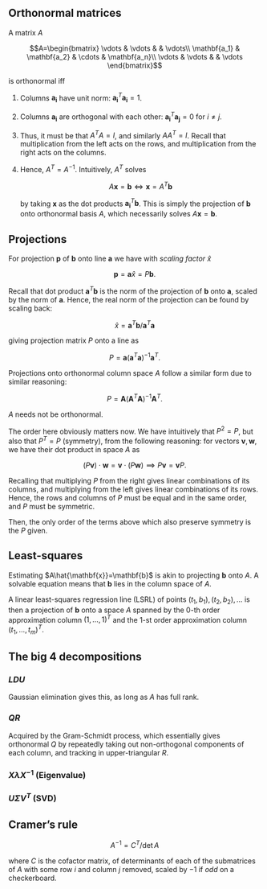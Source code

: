 ## Orthonormal matrices

A matrix $A$

$$A=\begin{bmatrix}
\vdots & \vdots & & \vdots\\
\mathbf{a_1} & \mathbf{a_2} & \cdots & \mathbf{a_n}\\
\vdots & \vdots & & \vdots
\end{bmatrix}$$

is orthonormal iff

1. Columns $\mathbf{a_i}$ have unit norm: $\mathbf{a_i}^T\mathbf{a_i}=1$.
2. Columns $\mathbf{a_i}$ are orthogonal with each other: $\mathbf{a_i}^T\mathbf{a_j}=0$ for $i\neq j$.
3. Thus, it must be that $A^TA=I$, and similarly $AA^T=I$. Recall that multiplication from the left acts on the rows, and multiplication from the right acts on the columns.
4. Hence, $A^T=A^{-1}$. Intuitively, $A^T$ solves

	 $$A\mathbf{x}=\mathbf{b}\iff \mathbf{x}=A^T\mathbf{b}$$

	 by taking $\mathbf{x}$ as the dot products $\mathbf{a_i}^T\mathbf{b}$. This is simply the projection of $\mathbf{b}$ onto orthonormal basis $A$, which necessarily solves $A\mathbf{x}=\mathbf{b}$.

## Projections

For projection $\mathbf{p}$ of $\mathbf{b}$ onto line $\mathbf{a}$ we have with *scaling factor* $\hat{x}$

$$\mathbf{p}=\mathbf{a}\hat{x}=P\mathbf{b}.$$

Recall that dot product $\mathbf{a}^T\mathbf{b}$ is the norm of the projection of $\mathbf{b}$ onto $\mathbf{a}$, scaled by the norm of $\mathbf{a}$. Hence, the real norm of the projection can be found by scaling back:

$$\hat{x}=\mathbf{a}^T\mathbf{b}/\mathbf{a}^T\mathbf{a}$$

giving projection matrix $P$ onto a line as

$$P=\mathbf{a}(\mathbf{a}^T\mathbf{a})^{-1}\mathbf{a}^T.$$

Projections onto orthonormal column space $A$ follow a similar form due to similar reasoning:

$$P=\mathbf{A}(\mathbf{A}^T\mathbf{A})^{-1}\mathbf{A}^T.$$

$A$ needs not be orthonormal.

The order here obviously matters now. We have intuitively that $P^2=P$, but also that $P^T=P$ (symmetry), from the following reasoning: for vectors $\mathbf{v},\mathbf{w}$, we have their dot product in space $A$ as

$$(P\mathbf{v})\cdot\mathbf{w}=\mathbf{v}\cdot(P\mathbf{w})\implies P\mathbf{v}=\mathbf{v}P.$$

Recalling that multiplying $P$ from the right gives linear combinations of its columns, and multiplying from the left gives linear combinations of its rows. Hence, the rows and columns of $P$ must be equal and in the same order, and $P$ must be symmetric.

Then, the only order of the terms above which also preserve symmetry is the $P$ given.

## Least-squares

Estimating $A\hat{\mathbf{x}}=\mathbf{b}$ is akin to projecting $\mathbf{b}$ onto $A$. A solvable equation means that $\mathbf{b}$ lies in the column space of $A$.

A linear least-squares regression line (LSRL) of points $(t_1,b_1),(t_2,b_2),\ldots$ is then a projection of $\mathbf{b}$ onto a space $A$ spanned by the $0$-th order  approximation column $(1,\ldots,1)^T$ and the $1$-st order approximation column $(t_1,\ldots,t_m)^T$.

## The big 4 decompositions

### $LDU$

Gaussian elimination gives this, as long as $A$ has full rank.

### $QR$

Acquired by the Gram-Schmidt process, which essentially gives orthonormal $Q$ by repeatedly taking out non-orthogonal components of each column, and tracking in upper-triangular $R$.

### $X\lambda X^{-1}$ (Eigenvalue)

### $U\Sigma V^T$ (SVD)

## Cramer’s rule

$$A^{-1}=C^T/\det A$$

where $C$ is the cofactor matrix, of determinants of each of the submatrices of $A$ with some row $i$ and column $j$ removed, scaled by $-1$ if *odd* on a checkerboard.
